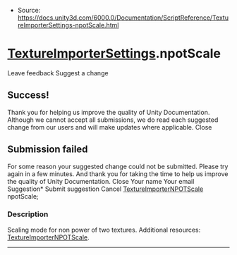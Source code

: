 * Source: https://docs.unity3d.com/6000.0/Documentation/ScriptReference/TextureImporterSettings-npotScale.html

#  [TextureImporterSettings](https://docs.unity3d.com/6000.0/Documentation/ScriptReference/TextureImporterSettings.html).npotScale
Leave feedback
Suggest a change
## Success!
Thank you for helping us improve the quality of Unity Documentation. Although we cannot accept all submissions, we do read each suggested change from our users and will make updates where applicable.
Close
## Submission failed
For some reason your suggested change could not be submitted. Please <a>try again</a> in a few minutes. And thank you for taking the time to help us improve the quality of Unity Documentation.
Close
Your name Your email Suggestion* Submit suggestion
Cancel
[TextureImporterNPOTScale](https://docs.unity3d.com/6000.0/Documentation/ScriptReference/TextureImporterNPOTScale.html) npotScale; 
### Description
Scaling mode for non power of two textures.
Additional resources: [TextureImporterNPOTScale](https://docs.unity3d.com/6000.0/Documentation/ScriptReference/TextureImporterNPOTScale.html).
* * *
